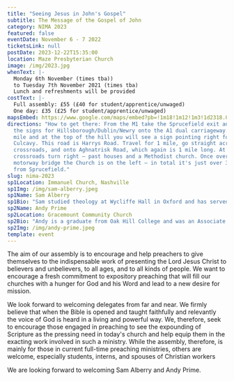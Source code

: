 ```yaml
---
title: "Seeing Jesus in John's Gospel"
subtitle: The Message of the Gospel of John
category: NIMA 2023
featured: false
eventDate: November 6 - 7 2022
ticketsLink: null
postDate: 2023-12-22T15:35:00
location: Maze Presbyterian Church
image: /img/2023.jpg
whenText: |-
  Monday 6th November (times tba))
  to Tuesday 7th November 2021 (times tba)
  Lunch and refreshments will be provided
costText: |-
  Full assembly: £55 (£40 for student/apprentice/unwaged)
  One day: £35 (£25 for student/apprentice/unwaged)
mapsEmbed: https://www.google.com/maps/embed?pb=!1m18!1m12!1m3!1d2318.0010047523247!2d-6.117361399999999!3d54.480564099999995!2m3!1f0!2f0!3f0!3m2!1i1024!2i768!4f13.1!3m3!1m2!1s0x486103191e37a8d1%3A0x2af07ebaec4c8898!2sMaze%20Presbyterian%20Church!5e0!3m2!1sen!2suk!4v1628795706431!5m2!1sen!2suk
directions: "How to get there: From the M1 take the Sprucefield exit and follow
  the signs for Hillsborough/Dublin/Newry onto the A1 dual carriageway. After 1
  mile and at the top of the hill you will see a sign pointing right for
  Culcavy. This road is Harrys Road. Travel for 1 mile, go straight across the
  crossroads, and onto Aghnatrisk Road, which again is 1 mile long. At this
  crossroads turn right – past houses and a Methodist church. Once over the
  motorway bridge the Church is on the left – in total it's just over 3 miles
  from Sprucefield."
slug: nima-2023
sp1Location: Immanuel Church, Nashville
sp1Img: /img/sam-alberry.jpeg
sp1Name: Sam Alberry
sp1Bio: "Sam studied theology at Wycliffe Hall in Oxford and has served on staff at St Ebbe's Church, Oxford, and St Mary's, Maidenhead. He is now based at Immanuel Church, Nashville. A popular conference speaker, Sam has written several books, including What God Has To Say About Our Bodies, Why Does God Care Who Sleep With, and 7 Myths About Singleness."
sp2Name: Andy Prime
sp2Location: Gracemount Community Church
sp2Bio: "Andy is a graduate from Oak Hill College and was an Associate Pastor at Charlotte Chapel in Edinburgh from 2010. In September 2014 he left Charlotte Chapel to join 20schemes, a church planting movement working in Scotland's most deprived areas. Andy and his wife, Sarah, who had previously worked in Gracemount - one of the housing schemes in Edinburgh - for 13 years reaching young people, subsequently planted Gracemount Community Church in 2017."
sp2Img: /img/andy-prime.jpeg
template: event
---
```


The aim of our assembly is to encourage and help preachers to give themselves to the indispensable work of presenting the Lord Jesus Christ to believers and unbelievers, to all ages, and to all kinds of people. We want to encourage a fresh commitment to expository preaching that will fill our churches with a hunger for God and his Word and lead to a new desire for mission.

We look forward to welcoming delegates from far and near. We firmly believe that when the Bible is opened and taught faithfully and relevantly the voice of God is heard in a living and powerful way. We, therefore, seek to encourage those engaged in preaching to see the expounding of Scripture as the pressing need in today's church and help equip them in the exacting work involved in such a ministry. While the assembly, therefore, is mainly for those in current full-time preaching ministries, others are welcome, especially students, interns, and spouses of Christian workers

We are looking forward to welcoming Sam Alberry and Andy Prime.
